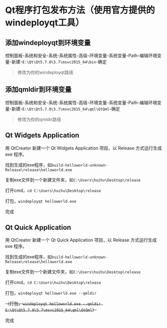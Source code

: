 # Qt程序打包发布方法（使用官方提供的windeployqt工具）

## 添加windeployqt到环境变量

控制面板-系统和安全-系统-系统属性-高级-环境变量-系统变量-Path-编辑环境变量-新建-`E:\Qt\Qt5.7.0\5.7\msvc2015_64\bin`-确定

> 修改为你的windeployqt路径

## 添加qmldir到环境变量

控制面板-系统和安全-系统-系统属性-高级-环境变量-系统变量-Path-编辑环境变量-新建-`E:\Qt\Qt5.7.0\5.7\msvc2015_64\qml\QtQml`-确定

> 修改为你的qmldir路径

## Qt Widgets Application

用 QtCreator 新建一个 Qt Widgets Application 项目，以 Release 方式运行生成 exe 程序。

找到生成的exe程序，如`build-helloworld-unknown-Release\release\helloworld.exe`

复制exe文件到一个新建文件夹，如`C:\Users\huihu\Desktop\release`

打开cmd，`cd C:\Users\huihu\Desktop\release`

打包，`windeployqt helloworld.exe`

完成

## Qt Quick Application

用 QtCreator 新建一个 Qt Quick Application 项目，以 Release 方式运行生成 exe 程序。

找到生成的exe程序，如`build-helloworld-unknown-Release\release\helloworld.exe`

复制exe文件到一个新建文件夹，如`C:\Users\huihu\Desktop\release`

打开cmd，`cd C:\Users\huihu\Desktop\release`

打包，`windeployqt helloworld.exe --qmldir`

~~（打包，`windeployqt helloworld.exe --qmldir E:\Qt\Qt5.7.0\5.7\msvc2015_64\qml\QtQml`）~~

完成
